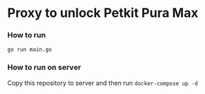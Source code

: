 # Proxy to unlock Petkit Pura Max

### How to run

`go run main.go`

### How to run on server

Copy this repository to server and then run
`docker-compose up -d`
